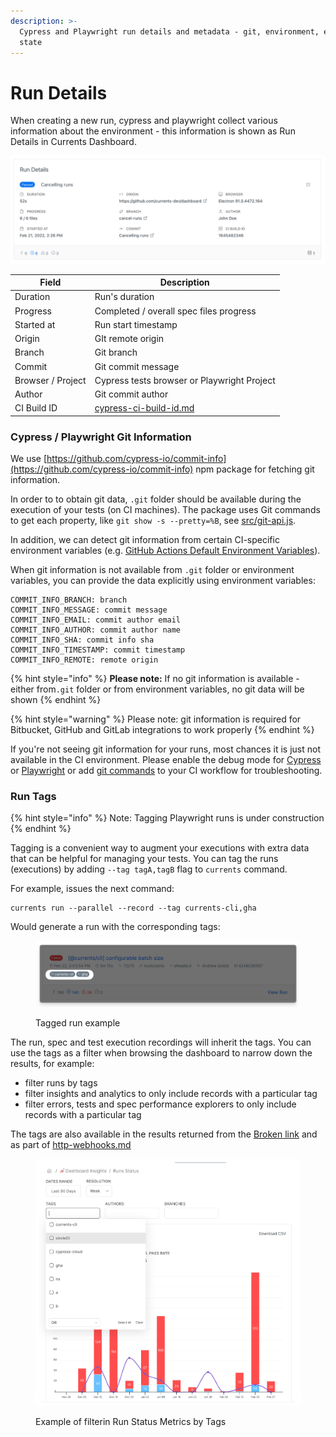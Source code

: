 ```yaml
---
description: >-
  Cypress and Playwright run details and metadata - git, environment, execution
  state
---
```


# Run Details

When creating a new run, cypress and playwright collect various information about the environment - this information is shown as Run Details in Currents Dashboard.

![Cypress run details example](../.gitbook/assets/cypress-run-details.png)

| Field             | Description                                                          |
| ----------------- | -------------------------------------------------------------------- |
| Duration          | Run's duration                                                       |
| Progress          | Completed / overall spec files progress                              |
| Started at        | Run start timestamp                                                  |
| Origin            | GIt remote origin                                                    |
| Branch            | Git branch                                                           |
| Commit            | Git commit message                                                   |
| Browser / Project | Cypress tests browser or Playwright Project                          |
| Author            | Git commit author                                                    |
| CI Build ID       | [cypress-ci-build-id.md](../guides/cypress-ci-build-id.md "mention") |

### Cypress / Playwright Git Information

We use [https://github.com/cypress-io/commit-info](https://github.com/cypress-io/commit-info) npm package for fetching git information.

In order to to obtain git data, `.git` folder should be available during the execution of your tests (on CI machines). The package uses Git commands to get each property, like `git show -s --pretty=%B`, see [src/git-api.js](https://github.com/cypress-io/commit-info/blob/master/src/git-api.js).&#x20;

In addition, we can detect git information from certain CI-specific environment variables (e.g. [GitHub Actions Default Environment Variables](https://docs.github.com/en/actions/learn-github-actions/variables#default-environment-variables)).&#x20;

When git information is not available from `.git` folder or environment variables, you can provide the data explicitly using environment variables:

```
COMMIT_INFO_BRANCH: branch
COMMIT_INFO_MESSAGE: commit message
COMMIT_INFO_EMAIL: commit author email
COMMIT_INFO_AUTHOR: commit author name
COMMIT_INFO_SHA: commit info sha
COMMIT_INFO_TIMESTAMP: commit timestamp
COMMIT_INFO_REMOTE: remote origin
```

{% hint style="info" %}
**Please note:** If no git information is available - either from`.git` folder or from environment variables, no git data will be shown&#x20;
{% endhint %}

{% hint style="warning" %}
Please note: git information is required for Bitbucket, GitHub and GitLab integrations to work properly
{% endhint %}

If you're not seeing git information for your runs, most chances it is just not available in the CI environment. Please enable the debug mode for [Cypress](../integration-with-cypress/troubleshooting.md#cypress-cloud) or [Playwright](../integration-with-playwright/troubleshooting.md) or add [git commands](https://github.com/cypress-io/commit-info/blob/3edc0e3005873997a15204be7daf45666fb9b932/src/git-api.js#L10) to your CI workflow for troubleshooting.

### Run Tags

{% hint style="info" %}
Note: Tagging Playwright runs is under construction
{% endhint %}

Tagging is a convenient way to augment your executions with extra data that can be helpful for managing your tests. You can tag the runs (executions) by adding `--tag tagA,tagB` flag to `currents` command.

For example, issues the next command:

```
currents run --parallel --record --tag currents-cli,gha 
```

Would generate a run with the corresponding tags:

<figure><img src="../.gitbook/assets/currents-2023-03-03-14.14.26@2x.png" alt=""><figcaption><p>Tagged run example</p></figcaption></figure>

The run, spec and test execution recordings will inherit the tags. You can use the tags as a filter when browsing the dashboard to narrow down the results, for example:

* filter runs by tags
* filter insights and analytics to only include records with a particular tag
* filter errors, tests and spec performance explorers to only include records with a particular tag

The tags are also available in the results returned from the [Broken link](broken-reference "mention") and as part of [http-webhooks.md](../integrations/http-webhooks.md "mention")

<figure><img src="../.gitbook/assets/currents-2023-03-03-14.21.10@2x.png" alt=""><figcaption><p>Example of filterin Run Status Metrics by Tags</p></figcaption></figure>
